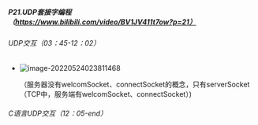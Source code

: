 ##### P21.UDP套接字编程（https://www.bilibili.com/video/BV1JV411t7ow?p=21）

###### UDP交互（03：45-12：02）

- ![image-20220524023811468](http://1.15.139.112:5000/static/typoraFigureBed/image-20220524023811468.png)

  （服务器没有welcomSocket、connectSocket的概念，只有serverSocket（TCP中，服务端有welcomSocket、connectSocket）)

###### C语言UDP交互（12：05-end）

